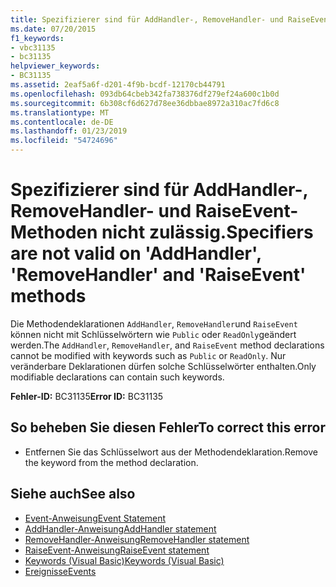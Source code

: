 ```yaml
---
title: Spezifizierer sind für AddHandler-, RemoveHandler- und RaiseEvent-Methoden nicht zulässig.
ms.date: 07/20/2015
f1_keywords:
- vbc31135
- bc31135
helpviewer_keywords:
- BC31135
ms.assetid: 2eaf5a6f-d201-4f9b-bcdf-12170cb44791
ms.openlocfilehash: 093db64cbeb342fa738376df279ef24a600c1b0d
ms.sourcegitcommit: 6b308cf6d627d78ee36dbbae8972a310ac7fd6c8
ms.translationtype: MT
ms.contentlocale: de-DE
ms.lasthandoff: 01/23/2019
ms.locfileid: "54724696"
---
```

# <a name="specifiers-are-not-valid-on-addhandler-removehandler-and-raiseevent-methods"></a><span data-ttu-id="dd05a-102">Spezifizierer sind für AddHandler-, RemoveHandler- und RaiseEvent-Methoden nicht zulässig.</span><span class="sxs-lookup"><span data-stu-id="dd05a-102">Specifiers are not valid on 'AddHandler', 'RemoveHandler' and 'RaiseEvent' methods</span></span>
<span data-ttu-id="dd05a-103">Die Methodendeklarationen `AddHandler`, `RemoveHandler`und `RaiseEvent` können nicht mit Schlüsselwörtern wie `Public` oder `ReadOnly`geändert werden.</span><span class="sxs-lookup"><span data-stu-id="dd05a-103">The `AddHandler`, `RemoveHandler`, and `RaiseEvent` method declarations cannot be modified with keywords such as `Public` or `ReadOnly`.</span></span> <span data-ttu-id="dd05a-104">Nur veränderbare Deklarationen dürfen solche Schlüsselwörter enthalten.</span><span class="sxs-lookup"><span data-stu-id="dd05a-104">Only modifiable declarations can contain such keywords.</span></span>  
  
 <span data-ttu-id="dd05a-105">**Fehler-ID:** BC31135</span><span class="sxs-lookup"><span data-stu-id="dd05a-105">**Error ID:** BC31135</span></span>  
  
## <a name="to-correct-this-error"></a><span data-ttu-id="dd05a-106">So beheben Sie diesen Fehler</span><span class="sxs-lookup"><span data-stu-id="dd05a-106">To correct this error</span></span>  
  
-   <span data-ttu-id="dd05a-107">Entfernen Sie das Schlüsselwort aus der Methodendeklaration.</span><span class="sxs-lookup"><span data-stu-id="dd05a-107">Remove the keyword from the method declaration.</span></span>  
  
## <a name="see-also"></a><span data-ttu-id="dd05a-108">Siehe auch</span><span class="sxs-lookup"><span data-stu-id="dd05a-108">See also</span></span>
- [<span data-ttu-id="dd05a-109">Event-Anweisung</span><span class="sxs-lookup"><span data-stu-id="dd05a-109">Event Statement</span></span>](../../visual-basic/language-reference/statements/event-statement.md)
- [<span data-ttu-id="dd05a-110">AddHandler-Anweisung</span><span class="sxs-lookup"><span data-stu-id="dd05a-110">AddHandler statement</span></span>](~/docs/visual-basic/language-reference/statements/addhandler-statement.md)
- [<span data-ttu-id="dd05a-111">RemoveHandler-Anweisung</span><span class="sxs-lookup"><span data-stu-id="dd05a-111">RemoveHandler statement</span></span>](~/docs/visual-basic/language-reference/statements/removehandler-statement.md)
- [<span data-ttu-id="dd05a-112">RaiseEvent-Anweisung</span><span class="sxs-lookup"><span data-stu-id="dd05a-112">RaiseEvent statement</span></span>](~/docs/visual-basic/language-reference/statements/raiseevent-statement.md)
- [<span data-ttu-id="dd05a-113">Keywords (Visual Basic)</span><span class="sxs-lookup"><span data-stu-id="dd05a-113">Keywords (Visual Basic)</span></span>](~/docs/visual-basic/language-reference/keywords/index.md)
- [<span data-ttu-id="dd05a-114">Ereignisse</span><span class="sxs-lookup"><span data-stu-id="dd05a-114">Events</span></span>](../../visual-basic/programming-guide/language-features/events/index.md)
